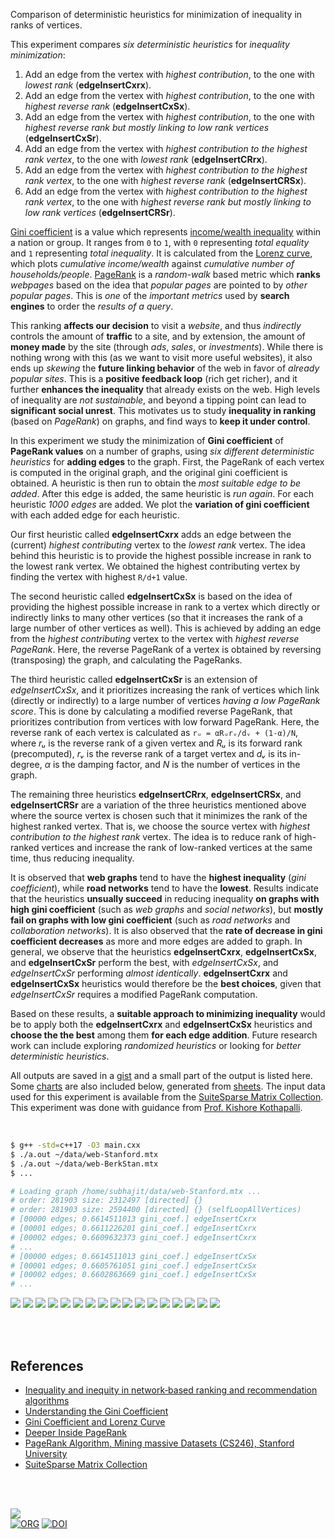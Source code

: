 Comparison of deterministic heuristics for minimization of inequality in ranks of vertices.

This experiment compares *six deterministic heuristics* for *inequality minimization*:
1. Add an edge from the vertex with *highest contribution*, to the one with *lowest rank* (**edgeInsertCxrx**).
2. Add an edge from the vertex with *highest contribution*, to the one with *highest reverse rank* (**edgeInsertCxSx**).
3. Add an edge from the vertex with *highest contribution*, to the one with *highest reverse rank but mostly linking to low rank vertices* (**edgeInsertCxSr**).
4. Add an edge from the vertex with *highest contribution to the highest rank vertex*, to the one with *lowest rank* (**edgeInsertCRrx**).
5. Add an edge from the vertex with *highest contribution to the highest rank vertex*, to the one with *highest reverse rank* (**edgeInsertCRSx**).
6. Add an edge from the vertex with *highest contribution to the highest rank vertex*, to the one with *highest reverse rank but mostly linking to low rank vertices* (**edgeInsertCRSr**).

[Gini coefficient] is a value which represents [income/wealth inequality]
within a nation or group. It ranges from `0` to `1`, with `0` representing
*total equality* and `1` representing *total inequality*. It is calculated from
the [Lorenz curve], which plots *cumulative income/wealth* against *cumulative*
*number of households/people*. [PageRank] is a *random-walk* based metric which
**ranks** *webpages* based on the idea that *popular pages* are pointed to by
*other popular pages*. This is *one* of the *important metrics* used by
**search** **engines** to order the *results of a query*.

This ranking **affects our decision** to visit a *website*, and thus
*indirectly* controls the amount of **traffic** to a site, and by extension, the
amount of **money made** by the site (through *ads*, *sales*, or *investments*).
While there is nothing wrong with this (as we want to visit more useful
websites), it also ends up *skewing* the **future linking behavior** of the web
in favor of *already popular sites*. This is a **positive feedback loop** (rich
get richer), and it further **enhances the inequality** that already exists on
the web. High levels of inequality are *not sustainable*, and beyond a tipping
point can lead to **significant social unrest**. This motivates us to study
**inequality in ranking** (based on *PageRank*) on graphs, and find ways to
**keep it under control**.

In this experiment we study the minimization of **Gini coefficient** of
**PageRank values** on a number of graphs, using *six different deterministic
heuristics* for **adding edges** to the graph. First, the PageRank of each
vertex is computed in the original graph, and the original gini coefficient is
obtained. A heuristic is then run to obtain the *most suitable edge to be
added*. After this edge is added, the same heuristic is *run again*. For each
heuristic *1000 edges* are added. We plot the **variation of gini coefficient**
with each added edge for each heuristic.

Our first heuristic called **edgeInsertCxrx** adds an edge between the (current)
*highest contributing* vertex to the *lowest rank* vertex. The idea behind this
heuristic is to provide the highest possible increase in rank to the lowest rank
vertex. We obtained the highest contributing vertex by finding the vertex with
highest `R/d+1` value.

The second heuristic called **edgeInsertCxSx** is based on the idea of providing
the highest possible increase in rank to a vertex which directly or indirectly
links to many other vertices (so that it increases the rank of a large number of
other vertices as well). This is achieved by adding an edge from the *highest*
*contributing* vertex to the vertex with *highest reverse PageRank*. Here, the
reverse PageRank of a vertex is obtained by reversing (transposing) the graph,
and calculating the PageRanks.

The third heuristic called **edgeInsertCxSr** is an extension of
*edgeInsertCxSx*, and it prioritizes increasing the rank of vertices which link
(directly or indirectly) to a large number of vertices *having a low PageRank*
*score*. This is done by calculating a modified reverse PageRank, that
prioritizes contribution from vertices with low forward PageRank. Here, the
reverse rank of each vertex is calculated as `rᵤ = αRᵤrᵥ/dᵥ + (1-α)/N`, where
*rᵤ* is the reverse rank of a given vertex and *Rᵤ* is its forward rank
(precomputed), *rᵥ* is the reverse rank of a target vertex and *dᵥ* is its
in-degree, *α* is the damping factor, and *N* is the number of vertices in the
graph.

The remaining three heuristics **edgeInsertCRrx**, **edgeInsertCRSx**, and
**edgeInsertCRSr** are a variation of the three heuristics mentioned above where
the source vertex is chosen such that it minimizes the rank of the highest
ranked vertex. That is, we choose the source vertex with *highest contribution*
*to the highest rank* vertex. The idea is to reduce rank of high-ranked vertices
and increase the rank of low-ranked vertices at the same time, thus reducing
inequality.

It is observed that **web graphs** tend to have the **highest inequality**
(*gini coefficient*), while **road networks** tend to have the **lowest**.
Results indicate that the heuristics **unsually succeed** in reducing inequality
**on graphs with high gini coefficient** (such as *web graphs* and *social*
*networks*), but **mostly fail on graphs with low gini coefficient** (such as
*road networks* and *collaboration networks*). It is also observed that the
**rate of decrease in gini coefficient decreases** as more and more edges are
added to graph. In general, we observe that the heuristics **edgeInsertCxrx**,
**edgeInsertCxSx**, and **edgeInsertCxSr** perform the best, with
*edgeInsertCxSx*, and *edgeInsertCxSr* performing *almost identically*.
**edgeInsertCxrx** and **edgeInsertCxSx** heuristics would therefore be the
**best choices**, given that *edgeInsertCxSr* requires a modified PageRank
computation.

Based on these results, a **suitable approach to minimizing inequality** would
be to apply both the **edgeInsertCxrx** and **edgeInsertCxSx** heuristics and
**choose the the best** among them **for each edge addition**. Future research
work can include exploring *randomized heuristics* or looking for *better*
*deterministic heuristics*.

All outputs are saved in a [gist] and a small part of the output is listed here.
Some [charts] are also included below, generated from [sheets]. The input data
used for this experiment is available from the [SuiteSparse Matrix Collection].
This experiment was done with guidance from [Prof. Kishore Kothapalli].

<br>

```bash
$ g++ -std=c++17 -O3 main.cxx
$ ./a.out ~/data/web-Stanford.mtx
$ ./a.out ~/data/web-BerkStan.mtx
$ ...

# Loading graph /home/subhajit/data/web-Stanford.mtx ...
# order: 281903 size: 2312497 [directed] {}
# order: 281903 size: 2594400 [directed] {} (selfLoopAllVertices)
# [00000 edges; 0.6614511013 gini_coef.] edgeInsertCxrx
# [00001 edges; 0.6611226201 gini_coef.] edgeInsertCxrx
# [00002 edges; 0.6609632373 gini_coef.] edgeInsertCxrx
# ...
# [00000 edges; 0.6614511013 gini_coef.] edgeInsertCxSx
# [00001 edges; 0.6605761051 gini_coef.] edgeInsertCxSx
# [00002 edges; 0.6602863669 gini_coef.] edgeInsertCxSx
# ...
```

[![](https://i.imgur.com/qQayDDB.png)][sheetp]
[![](https://i.imgur.com/a71aWLg.png)][sheetp]
[![](https://i.imgur.com/YLx4vPa.png)][sheetp]
[![](https://i.imgur.com/F6M0Cok.png)][sheetp]
[![](https://i.imgur.com/lsmpyA8.png)][sheetp]
[![](https://i.imgur.com/o2S2aTB.png)][sheetp]
[![](https://i.imgur.com/lRS739g.png)][sheetp]
[![](https://i.imgur.com/tKFQU7k.png)][sheetp]
[![](https://i.imgur.com/0rX6PmQ.png)][sheetp]
[![](https://i.imgur.com/aEJ1dCs.png)][sheetp]
[![](https://i.imgur.com/LgIaVxh.png)][sheetp]
[![](https://i.imgur.com/Re7XGTt.png)][sheetp]
[![](https://i.imgur.com/bTRRojR.png)][sheetp]
[![](https://i.imgur.com/1gHGY17.png)][sheetp]
[![](https://i.imgur.com/8i1mpi5.png)][sheetp]
[![](https://i.imgur.com/4mOA5xR.png)][sheetp]
[![](https://i.imgur.com/TBLcHba.png)][sheetp]

<br>
<br>


## References

- [Inequality and inequity in network‑based ranking and recommendation algorithms](https://gist.github.com/wolfram77/67073abb335516949883656abcfc4b4a)
- [Understanding the Gini Coefficient](https://www.youtube.com/watch?v=BwSB__Ugo1s)
- [Gini Coefficient and Lorenz Curve](https://www.youtube.com/watch?v=y8y-gaNbe4U)
- [Deeper Inside PageRank](https://gist.github.com/wolfram77/1337a3fcf5bded2bb67d9e66e20bc2ef)
- [PageRank Algorithm, Mining massive Datasets (CS246), Stanford University](https://www.youtube.com/watch?v=ke9g8hB0MEo)
- [SuiteSparse Matrix Collection]

<br>
<br>

[![](https://i.imgur.com/lytcS7x.jpg)](https://www.youtube.com/watch?v=b6Zjb_t6wxk)<br>
[![ORG](https://img.shields.io/badge/org-puzzlef-green?logo=Org)](https://puzzlef.github.io)
[![DOI](https://zenodo.org/badge/505387370.svg)](https://zenodo.org/badge/latestdoi/505387370)


[Prof. Dip Sankar Banerjee]: https://sites.google.com/site/dipsankarban/
[Prof. Kishore Kothapalli]: https://cstar.iiit.ac.in/~kkishore/
[SuiteSparse Matrix Collection]: https://sparse.tamu.edu
[Gini coefficient]: https://www.youtube.com/watch?v=BwSB__Ugo1s
[Lorenz curve]: https://www.youtube.com/watch?v=BwSB__Ugo1s
[income/wealth inequality]: https://mkorostoff.github.io/1-pixel-wealth/
[PageRank]: https://www.youtube.com/watch?v=ke9g8hB0MEo
[gist]: https://gist.github.com/wolfram77/cdf07ba91fa5d057533dde5fb9a78278
[charts]: https://imgur.com/a/3azdXxR
[sheets]: https://docs.google.com/spreadsheets/d/19H2jAAWb3t_t-uIl9YYECtIXlkSnM6DDurq7Y5_Nz6o/edit?usp=sharing
[sheetp]: https://docs.google.com/spreadsheets/d/e/2PACX-1vSovE-6BFlsxug7_drbLdOda4N3Hu-QnU8VaqTboBPU6DkPPY438Cm2vpKaVKKOe_dz5e4sfiuMWu_J/pubhtml
